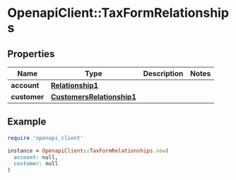 # OpenapiClient::TaxFormRelationships

## Properties

| Name | Type | Description | Notes |
| ---- | ---- | ----------- | ----- |
| **account** | [**Relationship1**](Relationship1.md) |  |  |
| **customer** | [**CustomersRelationship1**](CustomersRelationship1.md) |  |  |

## Example

```ruby
require 'openapi_client'

instance = OpenapiClient::TaxFormRelationships.new(
  account: null,
  customer: null
)
```

